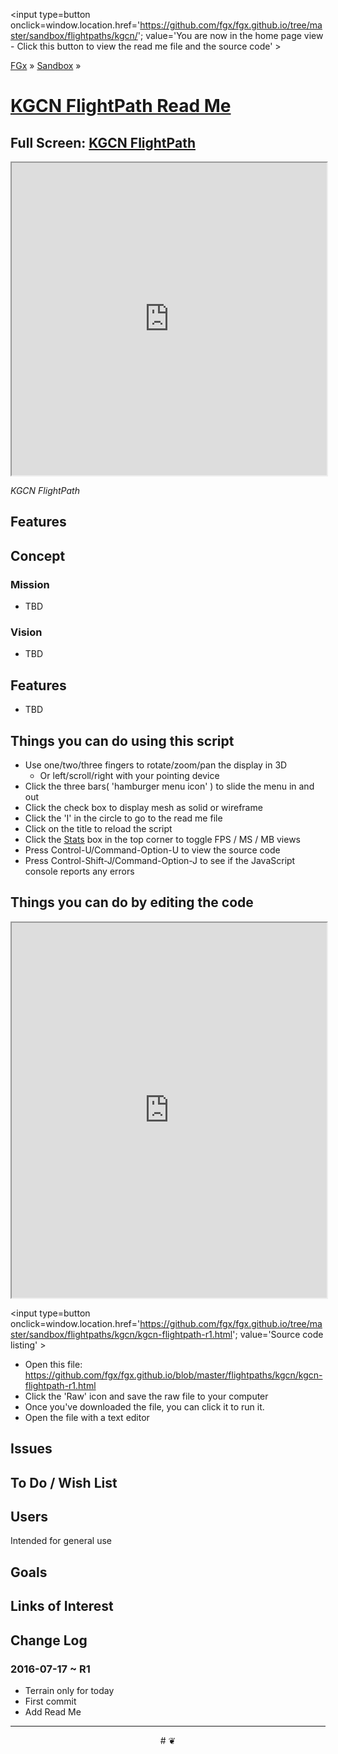 <span style=display:none; >[You are now in a GitHub source code view - click this link to view the home page]
( http://fgx.github.io/sandbox//#readme.md "View file as a web page." )</span>
<input type=button onclick=window.location.href='https://github.com/fgx/fgx.github.io/tree/master/sandbox/flightpaths/kgcn/'; 
value='You are now in the home page view - Click this button to view the read me file and the source code' >

[FGx]( https://fgx.github.io ) &raquo; [Sandbox]( http://fgx.github.io/sandbox/  ) &raquo;

[KGCN FlightPath Read Me]( http://fgx.github.io/sandbox/flightpaths/kgcn/index.html#readme.md )
===

## Full Screen: [ KGCN FlightPath ]( http://fgx.github.io/sandbox/flightpaths/kgcn/ )

<img src="" style=display:none; width=800 >

<iframe src=http://fgx.github.io/sandbox/flightpaths/kgcn/index.html#elevations_Tusayan_12_770_1605_4_5_120_150_.txt width=100% height=500px ></iframe>

_KGCN FlightPath_


## Features

## Concept

### Mission

* TBD

### Vision

* TBD


## Features

* TBD


## Things you can do using this script

* Use one/two/three fingers to rotate/zoom/pan the display in 3D
	* Or left/scroll/right with your pointing device 
* Click the three bars( 'hamburger menu icon' ) to slide the menu in and out
* Click the check box to display mesh as solid or wireframe
* Click the 'I' in the circle to go to the read me file
* Click on the title to reload the script
* Click the [Stats]( https://github.com/mrdoob/stats.js/ ) box in the top corner to toggle FPS / MS / MB views
* Press Control-U/Command-Option-U to view the source code
* Press Control-Shift-J/Command-Option-J to see if the JavaScript console reports any errors



## Things you can do by editing the code

<iframe sandbox='allow-scripts' src='https://jaanga.github.io/cookbook-html/examples/libraries/ace-editor/ace-view-r1.html#' +
	'http://fgx.github.io/sandbox/flightpaths/kgcn/kgcn-flightpath-r1.html' width=100% height=600 ></iframe>

<input type=button onclick=window.location.href='https://github.com/fgx/fgx.github.io/tree/master/sandbox/flightpaths/kgcn/kgcn-flightpath-r1.html';
value='Source code listing' >


* Open this file: https://github.com/fgx/fgx.github.io/blob/master/flightpaths/kgcn/kgcn-flightpath-r1.html
* Click the 'Raw' icon and save the raw file to your computer
* Once you've downloaded the file, you can click it to run it.
* Open the file with a text editor


## Issues


## To Do / Wish List


## Users

Intended for general use


## Goals


## Links of Interest


## Change Log

### 2016-07-17 ~ R1

* Terrain only for today
* First commit
* Add Read Me


***

<center title='FGx ~ a place to fly' >
# <a href=javascript:window.scrollTo(0,0); style=text-decoration:none; > ❦ </a>
</center>
